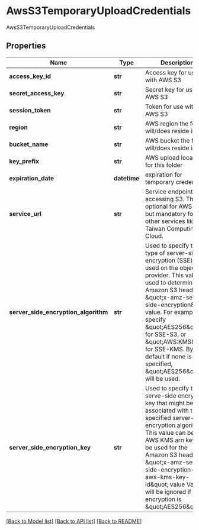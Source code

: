 # AwsS3TemporaryUploadCredentials

AwsS3TemporaryUploadCredentials
## Properties
Name | Type | Description | Notes
------------ | ------------- | ------------- | -------------
**access_key_id** | **str** | Access key for use with AWS S3 | [optional] 
**secret_access_key** | **str** | Secret key for use with AWS S3 | [optional] 
**session_token** | **str** | Token for use with AWS S3 | [optional] 
**region** | **str** | AWS region the folder will/does reside in | [optional] 
**bucket_name** | **str** | AWS bucket the folder will/does reside in | [optional] 
**key_prefix** | **str** | AWS upload location for this folder | [optional] 
**expiration_date** | **datetime** | expiration for temporary credentials | [optional] 
**service_url** | **str** | Service endpoint for accessing S3.  This is optional for AWS S3, but mandatory for other services like Taiwan Computing Cloud. | [optional] 
**server_side_encryption_algorithm** | **str** | Used to specify the type of server-side encryption (SSE) to be used on the object provider.  This value is used to determine the Amazon S3 header \&quot;x-amz-server-side-encryption\&quot; value.  For example, specify \&quot;AES256\&quot; for SSE-S3, or \&quot;AWS:KMS\&quot; for SSE-KMS.  By default if none is specified, \&quot;AES256\&quot; will be used. | [optional] 
**server_side_encryption_key** | **str** | Used to specify the serve-side encryption key that might be associated with the specified server-side encryption algorithm  This value can be the AWS KMS arn key, to be used for the Amazon S3 header \&quot;x-amz-server-side-encryption-aws-kms-key-id\&quot; value  Value will be ignored if encryption is \&quot;AES256\&quot; | [optional] 

[[Back to Model list]](../README.md#documentation-for-models) [[Back to API list]](../README.md#documentation-for-api-endpoints) [[Back to README]](../README.md)


